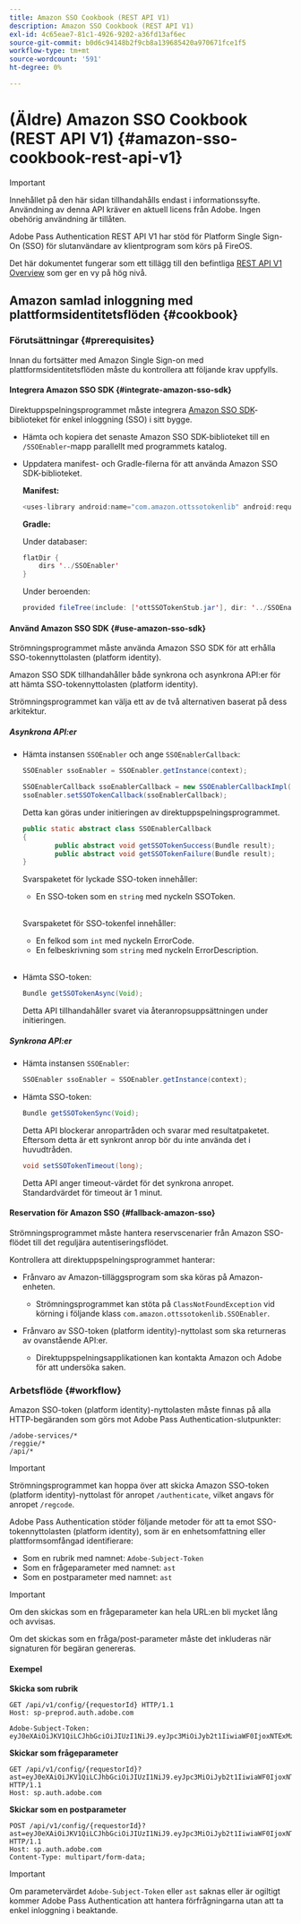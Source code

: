 ```yaml
---
title: Amazon SSO Cookbook (REST API V1)
description: Amazon SSO Cookbook (REST API V1)
exl-id: 4c65eae7-81c1-4926-9202-a36fd13af6ec
source-git-commit: b0d6c94148b2f9cb8a139685420a970671fce1f5
workflow-type: tm+mt
source-wordcount: '591'
ht-degree: 0%

---
```


# (Äldre) Amazon SSO Cookbook (REST API V1) {#amazon-sso-cookbook-rest-api-v1}

>[!IMPORTANT]
>
>Innehållet på den här sidan tillhandahålls endast i informationssyfte. Användning av denna API kräver en aktuell licens från Adobe. Ingen obehörig användning är tillåten.

Adobe Pass Authentication REST API V1 har stöd för Platform Single Sign-On (SSO) för slutanvändare av klientprogram som körs på FireOS.

Det här dokumentet fungerar som ett tillägg till den befintliga [REST API V1 Overview](/help/authentication/integration-guide-programmers/legacy/rest-api-v1/rest-api-overview.md) som ger en vy på hög nivå.

## Amazon samlad inloggning med plattformsidentitetsflöden {#cookbook}

### Förutsättningar {#prerequisites}

Innan du fortsätter med Amazon Single Sign-on med plattformsidentitetsflöden måste du kontrollera att följande krav uppfylls.

#### Integrera Amazon SSO SDK {#integrate-amazon-sso-sdk}

Direktuppspelningsprogrammet måste integrera [Amazon SSO SDK](https://tve.zendesk.com/hc/en-us/article_attachments/360064368131/ottSSOTokenLib_v1.jar)-biblioteket för enkel inloggning (SSO) i sitt bygge.

* Hämta och kopiera det senaste Amazon SSO SDK-biblioteket till en `/SSOEnabler`-mapp parallellt med programmets katalog.

* Uppdatera manifest- och Gradle-filerna för att använda Amazon SSO SDK-biblioteket.

  **Manifest:**

  ```JAVA
  <uses-library android:name="com.amazon.ottssotokenlib" android:required="false">
  ```

  **Gradle:**

  Under databaser:

  ```JAVA
  flatDir {
      dirs '../SSOEnabler'
  }
  ```

  Under beroenden:

  ```JAVA
  provided fileTree(include: ['ottSSOTokenStub.jar'], dir: '../SSOEnabler')
  ```

#### Använd Amazon SSO SDK {#use-amazon-sso-sdk}

Strömningsprogrammet måste använda Amazon SSO SDK för att erhålla SSO-tokennyttolasten (platform identity).

Amazon SSO SDK tillhandahåller både synkrona och asynkrona API:er för att hämta SSO-tokennyttolasten (platform identity).

Strömningsprogrammet kan välja ett av de två alternativen baserat på dess arkitektur.

##### Asynkrona API:er

* Hämta instansen `SSOEnabler` och ange `SSOEnablerCallback`:

  ```JAVA
  SSOEnabler ssoEnabler = SSOEnabler.getInstance(context);
  
  SSOEnablerCallback ssoEnablerCallback = new SSOEnablerCallbackImpl();
  ssoEnabler.setSSOTokenCallback(ssoEnablerCallback);
  ```

  Detta kan göras under initieringen av direktuppspelningsprogrammet.

  ```JAVA
  public static abstract class SSOEnablerCallback
  {
          public abstract void getSSOTokenSuccess(Bundle result);
          public abstract void getSSOTokenFailure(Bundle result);
  }
  ```

  Svarspaketet för lyckade SSO-token innehåller:
   * En SSO-token som en `string` med nyckeln SSOToken.

  <br/>

  Svarspaketet för SSO-tokenfel innehåller:
   * En felkod som `int` med nyckeln ErrorCode.
   * En felbeskrivning som `string` med nyckeln ErrorDescription.

  <br/>

* Hämta SSO-token:

  ```JAVA
  Bundle getSSOTokenAsync(Void);
  ```

  Detta API tillhandahåller svaret via återanropsuppsättningen under initieringen.

##### Synkrona API:er

* Hämta instansen `SSOEnabler`:

  ```JAVA
  SSOEnabler ssoEnabler = SSOEnabler.getInstance(context);
  ```

* Hämta SSO-token:

  ```JAVA
  Bundle getSSOTokenSync(Void);
  ```

  Detta API blockerar anropartråden och svarar med resultatpaketet. Eftersom detta är ett synkront anrop bör du inte använda det i huvudtråden.

  ```JAVA
  void setSSOTokenTimeout(long);
  ```

  Detta API anger timeout-värdet för det synkrona anropet. Standardvärdet för timeout är 1 minut.

#### Reservation för Amazon SSO {#fallback-amazon-sso}

Strömningsprogrammet måste hantera reservscenarier från Amazon SSO-flödet till det reguljära autentiseringsflödet.

Kontrollera att direktuppspelningsprogrammet hanterar:

* Frånvaro av Amazon-tilläggsprogram som ska köras på Amazon-enheten.
   * Strömningsprogrammet kan stöta på `ClassNotFoundException` vid körning i följande klass `com.amazon.ottssotokenlib.SSOEnabler`.

* Frånvaro av SSO-token (platform identity)-nyttolast som ska returneras av ovanstående API:er.
   * Direktuppspelningsapplikationen kan kontakta Amazon och Adobe för att undersöka saken.

### Arbetsflöde {#workflow}

Amazon SSO-token (platform identity)-nyttolasten måste finnas på alla HTTP-begäranden som görs mot Adobe Pass Authentication-slutpunkter:

```
/adobe-services/*
/reggie/*
/api/*
```

>[!IMPORTANT]
> 
> Strömningsprogrammet kan hoppa över att skicka Amazon SSO-token (platform identity)-nyttolast för anropet `/authenticate`, vilket angavs för anropet `/regcode`.

Adobe Pass Authentication stöder följande metoder för att ta emot SSO-tokennyttolasten (platform identity), som är en enhetsomfattning eller plattformsomfångad identifierare:

* Som en rubrik med namnet: `Adobe-Subject-Token`
* Som en frågeparameter med namnet: `ast`
* Som en postparameter med namnet: `ast`

>[!IMPORTANT]
>
> Om den skickas som en frågeparameter kan hela URL:en bli mycket lång och avvisas.
>
> Om det skickas som en fråga/post-parameter måste det inkluderas när signaturen för begäran genereras.

#### Exempel

**Skicka som rubrik**

```HTTPS
GET /api/v1/config/{requestorId} HTTP/1.1 
Host: sp-preprod.auth.adobe.com

Adobe-Subject-Token: eyJ0eXAiOiJKV1QiLCJhbGciOiJIUzI1NiJ9.eyJpc3MiOiJyb2t1IiwiaWF0IjoxNTExMzY4ODAyLCJleHAiOjE1NDI5MDQ4MDIsImF1ZCI6ImFkb2JlIiwic3ViIjoiNWZjYzMwODctYWJmZi00OGU4LWJhZTgtODQzODViZTFkMzQwIiwiZGlkIjoiY2FmZjQ1ZDAtM2NhMy00MDg3LWI2MjMtNjFkZjNhMmNlOWM4In0.JlBFhNhNCJCDXLwBjy5tt3PtPcqbMKEIGZ6sr2NA
```

**Skickar som frågeparameter**

```HTTPS
GET /api/v1/config/{requestorId}?ast=eyJ0eXAiOiJKV1QiLCJhbGciOiJIUzI1NiJ9.eyJpc3MiOiJyb2t1IiwiaWF0IjoxNTExMzY4ODAyLCJleHAiOjE1NDI5MDQ4MDIsImF1ZCI6ImFkb2JlIiwic3ViIjoiNWZjYzMwODctYWJmZi00OGU4LWJhZTgtODQzODViZTFkMzQwIiwiZGlkIjoiY2FmZjQ1ZDAtM2NhMy00MDg3LWI2MjMtNjFkZjNhMmNlOWM4In0.JlBFhNhNCJCDXLwBjy5tt3PtPcqbMKEIGZ6sr2NA HTTP/1.1
Host: sp.auth.adobe.com
```

**Skickar som en postparameter**

```HTTPS
POST /api/v1/config/{requestorId}?ast=eyJ0eXAiOiJKV1QiLCJhbGciOiJIUzI1NiJ9.eyJpc3MiOiJyb2t1IiwiaWF0IjoxNTExMzY4ODAyLCJleHAiOjE1NDI5MDQ4MDIsImF1ZCI6ImFkb2JlIiwic3ViIjoiNWZjYzMwODctYWJmZi00OGU4LWJhZTgtODQzODViZTFkMzQwIiwiZGlkIjoiY2FmZjQ1ZDAtM2NhMy00MDg3LWI2MjMtNjFkZjNhMmNlOWM4In0.Jl\_BFhN\_h\_NCJCDXLwBjy5tt3PtPcqbMKEIGZ6sr2NA HTTP/1.1
Host: sp.auth.adobe.com 
Content-Type: multipart/form-data;
```

>[!IMPORTANT]
>
> Om parametervärdet `Adobe-Subject-Token` eller `ast` saknas eller är ogiltigt kommer Adobe Pass Authentication att hantera förfrågningarna utan att ta enkel inloggning i beaktande.
